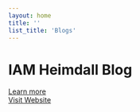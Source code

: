 ```yaml
---
layout: home
title: ''
list_title: 'Blogs'
---
```


# IAM Heimdall Blog


[Learn more](https://docs.iamheimdall.com) <br>
[Visit Website](iamheimdall.com)